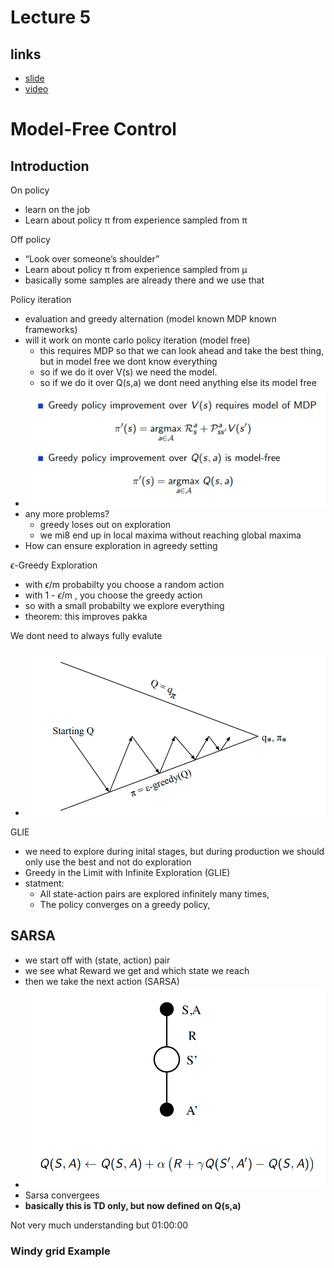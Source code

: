 # Lecture 5

## links
* [slide](https://www.davidsilver.uk/wp-content/uploads/2020/03/control.pdf)
* [video](https://www.youtube.com/watch?v=0g4j2k_Ggc4&list=PLqYmG7hTraZBiG_XpjnPrSNw-1XQaM_gB&index=7)



# Model-Free Control

## Introduction

On policy
* learn on the job 
* Learn about policy π from experience sampled from π

Off policy
* “Look over someone’s shoulder”
* Learn about policy π from experience sampled from µ
* basically some samples are already there and we use that

Policy iteration
* evaluation and greedy alternation  (model known MDP known frameworks)
* will it work on monte carlo policy iteration (model free)
    * this requires MDP so that we can look ahead and take the best thing, but in model free we dont know everything
    * so if we do it over V(s) we need the model. 
    * so if we do it over Q(s,a) we dont need anything else its model free
* ![](./assets/l5_p1.png)
* any more problems?
    * greedy loses out on exploration
    * we mi8 end up in local maxima without reaching global maxima
* How can ensure exploration in agreedy setting


$\epsilon$-Greedy Exploration
* with $\epsilon$/m probabilty you choose a random action
* with 1 - $\epsilon$/m , you choose the greedy action
* so with a small probabilty we explore everything
* theorem: this improves pakka


We dont need to always fully evalute
* ![](./assets/l5_p2.png)


GLIE
* we need to explore during inital stages, but during production we should only use the best and not do exploration 
* Greedy in the Limit with Infinite Exploration (GLIE)
* statment:
    * All state-action pairs are explored infinitely many times,
    * The policy converges on a greedy policy,

## SARSA
* we start off with (state, action) pair
* we see what Reward we get and which state we reach
* then we take the next action (SARSA)
* ![](./assets/l5_p3.png)
* Sarsa convergees
* **basically this is TD only, but now defined on Q(s,a)**

Not very much understanding but 
01:00:00 

### Windy grid Example


